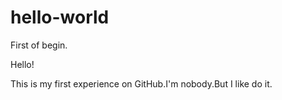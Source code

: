 # hello-world
First of begin.

Hello!

This is my first experience on GitHub.I'm nobody.But I like do it.
